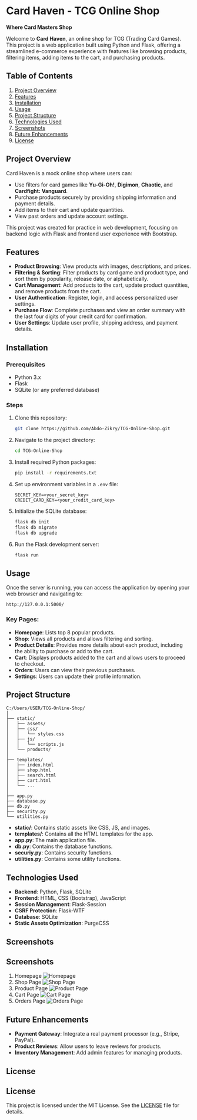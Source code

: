 
# Card Haven - TCG Online Shop

**Where Card Masters Shop**

Welcome to **Card Haven**, an online shop for TCG (Trading Card Games). This project is a web application built using Python and Flask, offering a streamlined e-commerce experience with features like browsing products, filtering items, adding items to the cart, and purchasing products.

## Table of Contents
1. [Project Overview](#project-overview)
2. [Features](#features)
3. [Installation](#installation)
4. [Usage](#usage)
5. [Project Structure](#project-structure)
6. [Technologies Used](#technologies-used)
7. [Screenshots](#screenshots)
8. [Future Enhancements](#future-enhancements)
9. [License](#license)

## Project Overview

Card Haven is a mock online shop where users can:
- Use filters for card games like **Yu-Gi-Oh!**, **Digimon**, **Chaotic**, and **Cardfight: Vanguard**.
- Purchase products securely by providing shipping information and payment details.
- Add items to their cart and update quantities.
- View past orders and update account settings.

This project was created for practice in web development, focusing on backend logic with Flask and frontend user experience with Bootstrap.

## Features

- **Product Browsing**: View products with images, descriptions, and prices.
- **Filtering & Sorting**: Filter products by card game and product type, and sort them by popularity, release date, or alphabetically.
- **Cart Management**: Add products to the cart, update product quantities, and remove products from the cart.
- **User Authentication**: Register, login, and access personalized user settings.
- **Purchase Flow**: Complete purchases and view an order summary with the last four digits of your credit card for confirmation.
- **User Settings**: Update user profile, shipping address, and payment details.

## Installation

### Prerequisites

- Python 3.x
- Flask
- SQLite (or any preferred database)

### Steps

1. Clone this repository:
   ```bash
   git clone https://github.com/Abdo-Zikry/TCG-Online-Shop.git
   ```
2. Navigate to the project directory:
   ```bash
   cd TCG-Online-Shop
   ```
3. Install required Python packages:
   ```bash
   pip install -r requirements.txt
   ```
4. Set up environment variables in a `.env` file:
   ```env
   SECRET_KEY=<your_secret_key>
   CREDIT_CARD_KEY=<your_credit_card_key>
   ```
5. Initialize the SQLite database:
   ```bash
   flask db init
   flask db migrate
   flask db upgrade
   ```
6. Run the Flask development server:
   ```bash
   flask run
   ```

## Usage

Once the server is running, you can access the application by opening your web browser and navigating to:
```
http://127.0.0.1:5000/
```

### Key Pages:
- **Homepage**: Lists top 8 popular products.
- **Shop**: Views all products and allows filtering and sorting.
- **Product Details**: Provides more details about each product, including the ability to purchase or add to the cart.
- **Cart**: Displays products added to the cart and allows users to proceed to checkout.
- **Orders**: Users can view their previous purchases.
- **Settings**: Users can update their profile information.

## Project Structure

```
C:/Users/USER/TCG-Online-Shop/
│
├── static/
│   ├── assets/
│   ├── css/
│   │   └── styles.css
│   ├── js/
│   │   └── scripts.js
│   └── products/
│
├── templates/
│   ├── index.html
│   ├── shop.html
│   ├── search.html
│   ├── cart.html
│   └── ...
│
├── app.py
├── database.py
├── db.py
├── security.py
└── utilities.py
```

- **static/**: Contains static assets like CSS, JS, and images.
- **templates/**: Contains all the HTML templates for the app.
- **app.py**: The main application file.
- **db.py**: Contains the database functions.
- **securiy.py**: Contains security functions.
- **utilities.py**: Contains some utility functions.

## Technologies Used

- **Backend**: Python, Flask, SQLite
- **Frontend**: HTML, CSS (Bootstrap), JavaScript
- **Session Management**: Flask-Session
- **CSRF Protection**: Flask-WTF
- **Database**: SQLite
- **Static Assets Optimization**: PurgeCSS

## Screenshots

## Screenshots

1. Homepage
![Homepage](static/images/assets/README%20Images/Home.png)
2. Shop Page
![Shop Page](static/images/assets/README%20Images/Shop.png)
3. Product Page
![Product Page](static/images/assets/README%20Images/Product.png) 
4. Cart Page
![Cart Page](static/images/assets/README%20Images/Cart.png) 
5. Orders Page
![Orders Page](static/images/assets/README%20Images/Orders.png)  


## Future Enhancements

- **Payment Gateway**: Integrate a real payment processor (e.g., Stripe, PayPal).
- **Product Reviews**: Allow users to leave reviews for products.
- **Inventory Management**: Add admin features for managing products.

## License

## License

This project is licensed under the MIT License. See the [LICENSE](LICENSE) file for details.